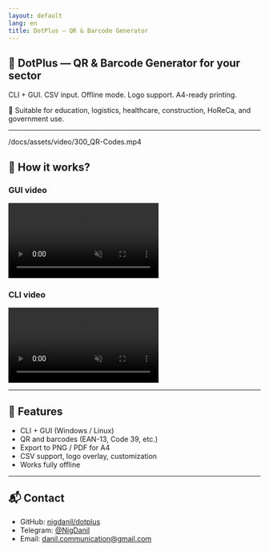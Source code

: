 ```yaml
---
layout: default
lang: en
title: DotPlus — QR & Barcode Generator
---
```


## 🧩 DotPlus — QR & Barcode Generator for your sector

CLI + GUI. CSV input. Offline mode. Logo support. A4-ready printing.

🎯 Suitable for education, logistics, healthcare, construction, HoReCa, and government use.

---

/docs/assets/video/300_QR-Codes.mp4

## 🎥 How it works?
### GUI video
<video autoplay loop muted playsinline controls>
<source src="/docs/assets/video/GUI.mp4" type="video/mp4">
  Your browser does not support the video tag.
</video>

### CLI video
<video autoplay loop muted playsinline controls>
<source src="/docs/assets/video/300_QR-Codes.mp4" type="video/mp4">
  Your browser does not support the video tag.
</video>

---

## 🚀 Features

- CLI + GUI (Windows / Linux)
- QR and barcodes (EAN-13, Code 39, etc.)
- Export to PNG / PDF for A4
- CSV support, logo overlay, customization
- Works fully offline

---

## 📬 Contact

- GitHub: [nigdanil/dotplus](https://github.com/nigdanil/dotplus)
- Telegram: [@NigDanil](https://t.me/NigDanil)
- Email: danil.communication@gmail.com

